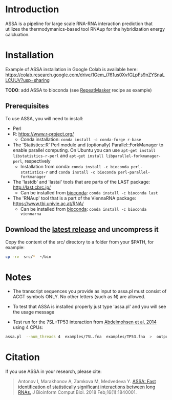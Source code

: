 # Introduction
ASSA is a pipeline for large scale RNA-RNA interaction prediction that utilizes
the thermodymanics-based tool RNAup for the hybridization energy calcluation.

# Installation
Example of ASSA installation in Google Colab is available here: https://colab.research.google.com/drive/1Gem_i761us0XvfGLpFs9nZYSnaLLCUUV?usp=sharing

**TODO**: add ASSA to bioconda (see [RepeatMasker](https://github.com/bioconda/bioconda-recipes/tree/master/recipes/repeatmasker) recipe as example)

## Prerequisites
To use ASSA, you will need to install:
* Perl
* R: https://www.r-project.org/
  * Conda installation: `conda install -c conda-forge r-base`
* The 'Statistics::R' Perl module and (optionally) Parallel::ForkManager to enable parallel computing. On Ubuntu you can use `apt-get install libstatistics-r-perl` and `apt-get install libparallel-forkmanager-perl`, respectively
  * Installation from conda: `conda install -c bioconda perl-statistics-r` and `conda install -c bioconda perl-parallel-forkmanager`
* The 'lastdb' and 'lastal' tools that are parts of the LAST package: http://last.cbrc.jp/
  * Can be installed from [bioconda](https://anaconda.org/bioconda/last): `conda install -c bioconda last`
* The 'RNAup' tool that is a part of the ViennaRNA package: https://www.tbi.univie.ac.at/RNA/
  * Can be installed from [bioconda](https://anaconda.org/bioconda/viennarna): `conda install -c bioconda viennarna`

## Download the [latest release](https://github.com/vanya-antonov/assa/releases) and uncompress it
Copy the content of the src/ directory to a folder from your $PATH, for example:
```bash
cp -rv  src/*  ~/bin
```

# Notes
 * The transcript sequences you provide as input to assa.pl must consist of ACGT symbols ONLY.
   No other letters (such as N) are allowed.

 * To test that ASSA is installed properly just type 'assa.pl' and you will see the usage message

 * Test run for the 7SL::TP53 interaction from [Abdelmohsen et al, 2014](https://www.ncbi.nlm.nih.gov/pubmed/25123665) using 4 CPUs:
```bash
assa.pl  --num_threads 4  examples/7SL.fna  examples/TP53.fna  >  output.txt
```

# Citation
If you use ASSA in your research, please cite:
> Antonov I, Marakhonov A, Zamkova M, Medvedeva Y.
> [ASSA: Fast identification of statistically significant interactions between long RNAs.](https://www.ncbi.nlm.nih.gov/pubmed/29375012)
> J Bioinform Comput Biol. 2018 Feb;16(1):1840001.
